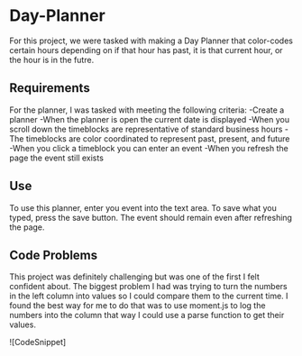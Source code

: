 # Day-Planner
For this project, we were tasked with making a Day Planner that color-codes certain hours depending on if that hour has past, it is that current hour, or the hour is in the futre.

## Requirements
For the planner, I was tasked with meeting the following criteria:
-Create a planner
-When the planner is open the current date is displayed
-When you scroll down the timeblocks are representative of standard business hours
-The timeblocks are color coordinated to represent past, present, and future
-When you click a timeblock you can enter an event
-When you refresh the page the event still exists

## Use
To use this planner, enter you event into the text area. To save what you typed, press the save button. The event should remain even after refreshing the page.

## Code Problems
This project was definitely challenging but was one of the first I felt confident about. The biggest problem I had was trying to turn the numbers in the left column into values so I could compare them to the current time. I found the best way for me to do that was to use moment.js to log the numbers into the column that way I could use a parse function to get their values.

![CodeSnippet]